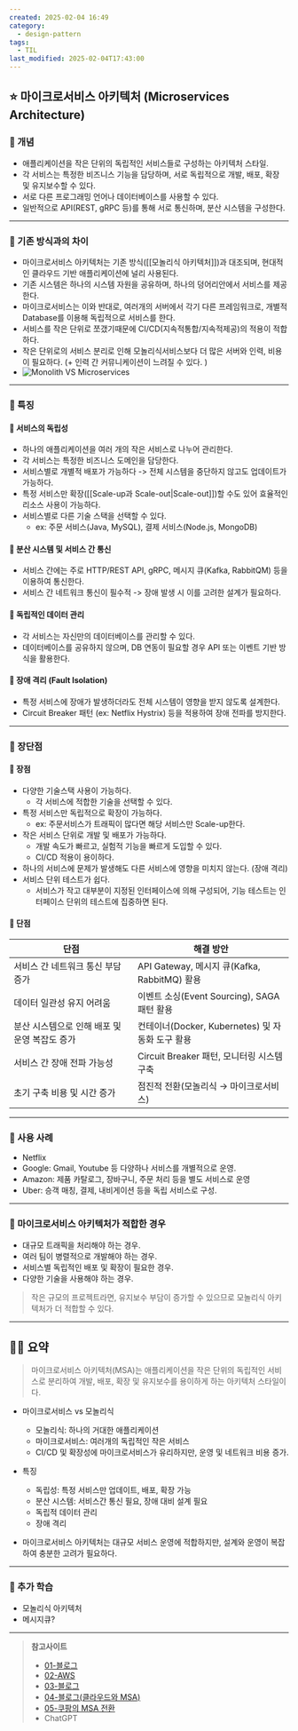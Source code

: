 ```yaml
---
created: 2025-02-04 16:49
category:
  - design-pattern
tags:
  - TIL
last_modified: 2025-02-04T17:43:00
---
```

## ⭐ 마이크로서비스 아키텍처 (Microservices Architecture)
### 🍪 개념
- 애플리케이션을 작은 단위의 독립적인 서비스들로 구성하는 아키텍처 스타일.
- 각 서비스는 특정한 비즈니스 기능을 담당하며, 서로 독립적으로 개발, 배포, 확장 및 유지보수할 수 있다.
- 서로 다른 프로그래밍 언어나 데이터베이스를 사용할 수 있다.
- 일반적으로 API(REST, gRPC 등)를 통해 서로 통신하며, 분산 시스템을 구성한다.
---
### 🍪 기존 방식과의 차이
- 마이크로서비스 아키텍처는 기존 방식([[모놀리식 아키텍처]])과 대조되며, 현대적인 클라우드 기반 애플리케이션에 널리 사용된다.
- 기존 시스템은 하나의 시스템 자원을 공유하며, 하나의 덩어리안에서 서비스를 제공한다.
- 마이크로서비스는 이와 반대로, 여러개의 서버에서 각기 다른 프레임워크로, 개별적 Database를 이용해 독립적으로 서비스를 한다.
- 서비스를 작은 단위로 쪼갰기때문에 CI/CD(지속적통합/지속적제공)의 적용이 적합하다.
- 작은 단위로의 서비스 분리로 인해 모놀리식서비스보다 더 많은 서버와 인력, 비용이 필요하다. (+ 인력 간 커뮤니케이션이 느려질 수 있다. )
- ![Monolith VS Microservices](https://img1.daumcdn.net/thumb/R1280x0/?scode=mtistory2&fname=https%3A%2F%2Fblog.kakaocdn.net%2Fdn%2FcMDvmp%2FbtrzwmCsL0l%2Fzm6i6I7lbr18rSwvjeKzd0%2Fimg.png)
---
### 🍪 특징
#### 🍬 서비스의 독립성
- 하나의 애플리케이션을 여러 개의 작은 서비스로 나누어 관리한다.
- 각 서비스는 특정한 비즈니스 도메인을 담당한다.
- 서비스별로 개별적 배포가 가능하다 -> 전체 시스템을 중단하지 않고도 업데이트가 가능하다.
- 특정 서비스만 확장([[Scale-up과 Scale-out|Scale-out]])할 수도 있어 효율적인 리소스 사용이 가능하다.
- 서비스별로 다른 기술 스택을 선택할 수 있다.
	- ex: 주문 서비스(Java, MySQL), 결제 서비스(Node.js, MongoDB)
#### 🍬 분산 시스템 및 서비스 간 통신
- 서비스 간에는 주로 HTTP/REST API, gRPC, 메시지 큐(Kafka, RabbitQM) 등을 이용하여 통신한다.
- 서비스 간 네트워크 통신이 필수적 -> 장애 발생 시 이를 고려한 설계가 필요하다.
#### 🍬 독립적인 데이터 관리
- 각 서비스는 자신만의 데이터베이스를 관리할 수 있다.
- 데이터베이스를 공유하지 않으며, DB 연동이 필요할 경우 API 또는 이벤트 기반 방식을 활용한다.
#### 🍬 장애 격리 (Fault Isolation)
- 특정 서비스에 장애가 발생하더라도 전체 시스템이 영향을 받지 않도록 설계한다.
- Circuit Breaker 패턴 (ex: Netflix Hystrix) 등을 적용하여 장애 전파를 방지한다.
---
### 🍪 장단점
#### 🍬 장점
- 다양한 기술스택 사용이 가능하다.
	- 각 서비스에 적합한 기술을 선택할 수 있다.
- 특정 서비스만 독립적으로 확장이 가능하다.
	- ex: 주문서비스가 트래픽이 많다면 해당 서비스만 Scale-up한다.
- 작은 서비스 단위로 개발 및 배포가 가능하다.
	- 개발 속도가 빠르고, 실험적 기능을 빠르게 도입할 수 있다.
	- CI/CD 적용이 용이하다.
- 하나의 서비스에 문제가 발생해도 다른 서비스에 영향을 미치지 않는다. (장애 격리)
- 서비스 단위 테스트가 쉽다.
	- 서비스가 작고 대부분이 지정된 인터페이스에 의해 구성되어, 기능 테스트는 인터페이스 단위의 테스트에 집중하면 된다.

#### 🍬 단점

| 단점                         | 해결 방안                                  |
| -------------------------- | -------------------------------------- |
| 서비스 간 네트워크 통신 부담 증가        | API Gateway, 메시지 큐(Kafka, RabbitMQ) 활용 |
| 데이터 일관성 유지 어려움             | 이벤트 소싱(Event Sourcing), SAGA 패턴 활용     |
| 분산 시스템으로 인해 배포 및 운영 복잡도 증가 | 컨테이너(Docker, Kubernetes) 및 자동화 도구 활용   |
| 서비스 간 장애 전파 가능성            | Circuit Breaker 패턴, 모니터링 시스템 구축        |
| 초기 구축 비용 및 시간 증가           | 점진적 전환(모놀리식 → 마이크로서비스)                 |

---
### 🍪 사용 사례
- Netflix
- Google: Gmail, Youtube 등 다양하나 서비스를 개별적으로 운영.
- Amazon: 제품 카탈로그, 장바구니, 주문 처리 등을 별도 서비스로 운영
- Uber: 승객 매칭, 결제, 내비게이션 등을 독립 서비스로 구성.
---
### 🍪 마이크로서비스 아키텍처가 적합한 경우
- 대규모 트래픽을 처리해야 하는 경우.
- 여러 팀이 병렬적으로 개발해야 하는 경우.
- 서비스별 독립적인 배포 및 확장이 필요한 경우.
- 다양한 기술을 사용해야 하는 경우.

> 작은 규모의 프로젝트라면, 유지보수 부담이 증가할 수 있으므로 모놀리식 아키텍처가 더 적합할 수 있다.
---
## 🧙‍♂️ 요약
> 마이크로서비스 아키텍처(MSA)는 애플리케이션을 작은 단위의 독립적인 서비스로 분리하여 개발, 배포, 확장 및 유지보수를 용이하게 하는 아키텍처 스타일이다.

- 마이크로서비스 vs 모놀리식
	- 모놀리식: 하나의 거대한 애플리케이션
	- 마이크로서비스: 여러개의 독립적인 작은 서비스
	- CI/CD 및 확장성에 마이크로서비스가 유리하지만, 운영 및 네트워크 비용 증가.

- 특징
	- 독립성: 특정 서비스만 업데이트, 배포, 확장 가능
	- 분산 시스템: 서비스간 통신 필요, 장애 대비 설계 필요
	- 독립적 데이터 관리
	- 장애 격리

- 마이크로서비스 아키텍처는 대규모 서비스 운영에 적합하지만, 설계와 운영이 복잡하여 충분한 고려가 필요하다.
---
### 📝 추가 학습
- 모놀리식 아키텍처
- 메시지큐?
---
> **참고사이트**
> - [01-블로그](https://freeend.tistory.com/115)
> - [02-AWS](https://aws.amazon.com/ko/microservices/)
> - [03-블로그](https://gruuuuu.github.io/cloud/architecture-microservice/)
> - [04-블로그(클라우드와 MSA)](https://blog.naver.com/yooncoms/222864186095)
> - [05-쿠팡의 MSA 전환](https://medium.com/coupang-engineering/how-coupang-built-a-microservice-architecture-fd584fff7f2b)
> - ChatGPT
